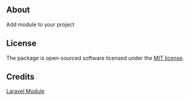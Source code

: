 ## About
Add module to your project

## License

The package is open-sourced software licensed under the [MIT license](https://opensource.org/licenses/MIT).

## Credits
[Laravel Module](https://github.com/nWidart/laravel-modules)
